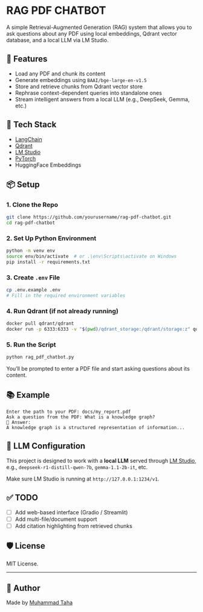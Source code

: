 # RAG PDF CHATBOT

A simple Retrieval-Augmented Generation (RAG) system that allows you to ask questions about any PDF using local embeddings, Qdrant vector database, and a local LLM via LM Studio.

## 🚀 Features

- Load any PDF and chunk its content
- Generate embeddings using `BAAI/bge-large-en-v1.5`
- Store and retrieve chunks from Qdrant vector store
- Rephrase context-dependent queries into standalone ones
- Stream intelligent answers from a local LLM (e.g., DeepSeek, Gemma, etc.)

## 🧱 Tech Stack

- [LangChain](https://github.com/langchain-ai/langchain)
- [Qdrant](https://qdrant.tech/)
- [LM Studio](https://lmstudio.ai/)
- [PyTorch](https://pytorch.org/)
- HuggingFace Embeddings

## 📦 Setup

### 1. Clone the Repo

```bash
git clone https://github.com/yourusername/rag-pdf-chatbot.git
cd rag-pdf-chatbot
```

### 2. Set Up Python Environment

```bash
python -m venv env
source env/bin/activate  # or .\env\Scripts\activate on Windows
pip install -r requirements.txt
```

### 3. Create `.env` File

```bash
cp .env.example .env
# Fill in the required environment variables
```

### 4. Run Qdrant (if not already running)

```bash
docker pull qdrant/qdrant
docker run -p 6333:6333 -v "$(pwd)/qdrant_storage:/qdrant/storage:z" qdrant/qdrant
```

### 5. Run the Script

```bash
python rag_pdf_chatbot.py
```

You’ll be prompted to enter a PDF file and start asking questions about its content.

## 📚 Example

```
Enter the path to your PDF: docs/my_report.pdf
Ask a question from the PDF: What is a knowledge graph?
💬 Answer:
A knowledge graph is a structured representation of information...
```

## 🤖 LLM Configuration

This project is designed to work with a **local LLM** served through [LM Studio](https://lmstudio.ai/), e.g., `deepseek-r1-distill-qwen-7b`, `gemma-1.1-2b-it`, etc.

Make sure LM Studio is running at `http://127.0.0.1:1234/v1`.

## ✅ TODO

- [ ] Add web-based interface (Gradio / Streamlit)
- [ ] Add multi-file/document support
- [ ] Add citation highlighting from retrieved chunks

## 🛡️ License

MIT License.

---

## 👤 Author

Made by [Muhammad Taha](https://github.com/MuhdTaha)
